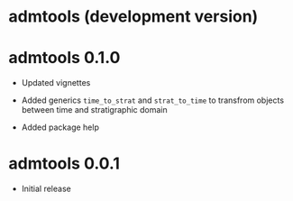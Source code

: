 # admtools (development version)

# admtools 0.1.0

* Updated vignettes

* Added generics `time_to_strat` and `strat_to_time` to transfrom objects between time and stratigraphic domain

* Added package help

# admtools 0.0.1

* Initial release
